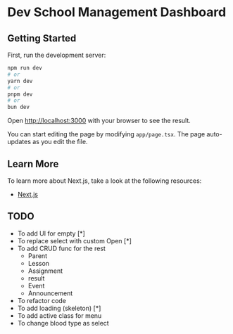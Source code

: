 # Dev School Management Dashboard

## Getting Started

First, run the development server:

```bash
npm run dev
# or
yarn dev
# or
pnpm dev
# or
bun dev
```

Open [http://localhost:3000](http://localhost:3000) with your browser to see the result.

You can start editing the page by modifying `app/page.tsx`. The page auto-updates as you edit the file.

## Learn More

To learn more about Next.js, take a look at the following resources:

- [Next.js](https://nextjs.org/learn)

## TODO

- To add UI for empty [*]
- To replace select with custom Open [*]
- To add CRUD func for the rest
    - Parent
    - Lesson
    - Assignment
    - result
    - Event
    - Announcement
- To refactor code
- To add loading (skeleton) [*]
- To add active class for menu
- To change blood type as select
